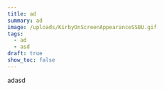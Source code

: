 ```yaml
---
title: ad
summary: ad
image: /uploads/KirbyOnScreenAppearanceSSBU.gif
tags:
  - ad
  - asd
draft: true
show_toc: false
---
```

adasd
